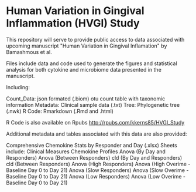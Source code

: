 # Human Variation in Gingival Inflammation (HVGI) Study

This repository will serve to provide public access to data associated with upcoming manuscript "Human Variation in Gingival Inflamation" by Bamashmous et al.

Files include data and code used to generate the figures and statistical analysis for both cytokine and microbiome data presented in the manuscript.

Including:

Count_Data: json formated (.biom) otu count table with taxonomic information
Metadata: Clinical sample data (.txt)
Tree: Phylogenetic tree (.nwk)
R Code: Rmarkdown (.Rmd and .html)

R Code is also available on Rpubs http://rpubs.com/kkerns85/HVGI_Study


Additional metadata and tables associated with this data are also provided:

Comprehensive Chemokine Stats by Responder and Day (.xlsx)
Sheets include:
Clinical Measures
Chemokine Profiles
Anova (By Day and Responders)
Anova (Between Responders)
cld (By Day and Responders)
cld (Between Responders)
Anova (High Responders)
Anova (High Overime - Baseline Day 0 to Day 21)
Anova (Slow Responders)
Anova (Slow Overime - Baseline Day 0 to Day 21)
Anova (Low Responders)
Anova (Low Overime - Baseline Day 0 to Day 21)
